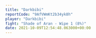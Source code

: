 ```yaml
---
title: "Darkbibi"
reportCode: "9AfVWmKt2b34yk8h"
player: "Darkbibi"
fight: "Shade of Aran - Wipe 1 (8%)"
date: 2021-10-09T12:54:48.063000+00:00
---
```

